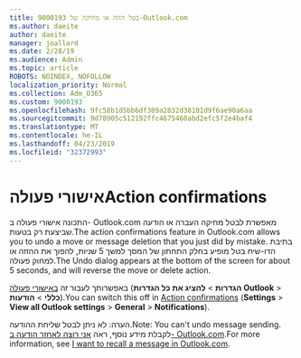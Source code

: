 ```yaml
---
title: 9000193 בטל הזזה או מחיקה של-Outlook.com
ms.author: daeite
author: daeite
manager: joallard
ms.date: 2/28/19
ms.audience: Admin
ms.topic: article
ROBOTS: NOINDEX, NOFOLLOW
localization_priority: Normal
ms.collection: Adm_O365
ms.custom: 9000193
ms.openlocfilehash: 9fc58b1d5bb6df309a2832d38101d9f6ae90a6aa
ms.sourcegitcommit: 9d78905c512192ffc4675468abd2efc5f2e4baf4
ms.translationtype: MT
ms.contentlocale: he-IL
ms.lasthandoff: 04/23/2019
ms.locfileid: "32372993"
---
```

# <a name="action-confirmations"></a><span data-ttu-id="09afe-102">אישורי פעולה</span><span class="sxs-lookup"><span data-stu-id="09afe-102">Action confirmations</span></span>

<span data-ttu-id="09afe-103">התכונה אישורי פעולה ב- Outlook.com מאפשרת לבטל מחיקה העברה או הודעה שביצעת רק בטעות.</span><span class="sxs-lookup"><span data-stu-id="09afe-103">The action confirmations feature in Outlook.com allows you to undo a move or message deletion that you just did by mistake.</span></span> <span data-ttu-id="09afe-104">בתיבת הדו-שיח בטל מופיע בחלק התחתון של המסך למשך 5 שניות, להפוך את ההזזה או למחוק פעולה.</span><span class="sxs-lookup"><span data-stu-id="09afe-104">The Undo dialog appears at the bottom of the screen for about 5 seconds, and will reverse the move or delete action.</span></span>

<span data-ttu-id="09afe-105">באפשרותך לעבור זה [באישורי פעולה](https://outlook.live.com/mail/options/general/notifications) (**הגדרות** > **להציג את כל הגדרות Outlook** > **כללי** > **הודעות**).</span><span class="sxs-lookup"><span data-stu-id="09afe-105">You can switch this off in [Action confirmations](https://outlook.live.com/mail/options/general/notifications) (**Settings** > **View all Outlook settings** > **General** > **Notifications**).</span></span>

<span data-ttu-id="09afe-106">הערה: לא ניתן לבטל שליחת ההודעה.</span><span class="sxs-lookup"><span data-stu-id="09afe-106">Note: You can't undo message sending.</span></span> <span data-ttu-id="09afe-107">לקבלת מידע נוסף, ראה [אני רוצה לאחזר הודעה ב- Outlook.com](https://support.office.com/article/c069ddde-5282-4085-8f4c-d7b133324f8a).</span><span class="sxs-lookup"><span data-stu-id="09afe-107">For more information, see [I want to recall a message in Outlook.com](https://support.office.com/article/c069ddde-5282-4085-8f4c-d7b133324f8a).</span></span>